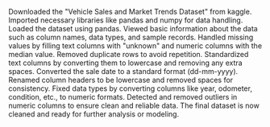 Downloaded the "Vehicle Sales and Market Trends Dataset" from kaggle.
Imported necessary libraries like pandas and numpy for data handling.
Loaded the dataset using pandas.
Viewed basic information about the data such as column names, data types, and sample records.
Handled missing values by filling text columns with "unknown" and numeric columns with the median value.
Removed duplicate rows to avoid repetition.
Standardized text columns by converting them to lowercase and removing any extra spaces.
Converted the sale date to a standard format (dd-mm-yyyy).
Renamed column headers to be lowercase and removed spaces for consistency.
Fixed data types by converting columns like year, odometer, condition, etc., to numeric formats.
Detected and removed outliers in numeric columns to ensure clean and reliable data.
The final dataset is now cleaned and ready for further analysis or modeling.
